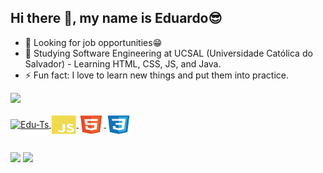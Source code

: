 ## Hi there 👋, my name is Eduardo😎

- 🔭 Looking for job opportunities😁
- 🌱 Studying Software Engineering at UCSAL (Universidade Católica do Salvador) - Learning HTML, CSS, JS, and Java.
- ⚡ Fun fact: I love to learn new things and put them into practice.
<div style="display: inline-block">
  <a href="https://github.com/Eduard0w">
  <img height="180em" src="https://github-readme-stats.vercel.app/api?username=Eduard0w&show_icons=true&theme=transparent&hide_rank=true">
<!-- Fazer modificação  <img heigth="180em" src="https://github-readme-stats.vercel.app/api/top-langs/?username=Eduard0w&langs_count=8&theme=transparent"> --> 
</div>
    
<div style="display: inline_block"><br>
  <img align="center" alt="Edu-Ts" height="30" width="40" src="https://cdn.jsdelivr.net/gh/devicons/devicon@latest/icons/java/java-original.svg">
  <img align="center" alt="Edu-Js" height="30" width="40" src="https://raw.githubusercontent.com/devicons/devicon/master/icons/javascript/javascript-plain.svg">
  <img align="center" alt="Edu-HTML" height="30" width="40" src="https://raw.githubusercontent.com/devicons/devicon/master/icons/html5/html5-original.svg">
  <img align="center" alt="Edu-CSS" height="30" width="40" src="https://raw.githubusercontent.com/devicons/devicon/master/icons/css3/css3-original.svg">
</div>

##
 
<div>
  <a href = "mailto:eduardobritodasilva4@gmail.com"><img src="https://img.shields.io/badge/-Gmail-%23333?style=for-the-badge&logo=gmail&logoColor=white" target="_blank"></a>
  <a href="https://www.linkedin.com/in/eduardo-brito-da-silva-b195022bb" target="_blank"><img src="https://img.shields.io/badge/-LinkedIn-%230077B5?style=for-the-badge&logo=linkedin&logoColor=white" target="_blank"></a> 
  
</div>
